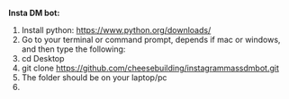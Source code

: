 **Insta DM bot:**

1. Install python: https://www.python.org/downloads/
2. Go to your terminal or command prompt, depends if mac or windows, and then type the following:
3. cd Desktop
4. git clone https://github.com/cheesebuilding/instagrammassdmbot.git
5. The folder should be on your laptop/pc
6. 

